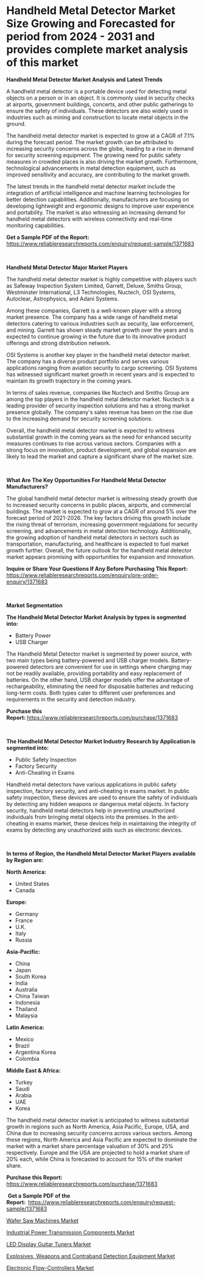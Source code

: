 <p><h1>Handheld Metal Detector Market Size Growing and Forecasted for period from 2024 - 2031 and provides complete market analysis of this market</h1></p><p><strong>Handheld Metal Detector Market Analysis and Latest Trends</strong></p>
<p><p>A handheld metal detector is a portable device used for detecting metal objects on a person or in an object. It is commonly used in security checks at airports, government buildings, concerts, and other public gatherings to ensure the safety of individuals. These detectors are also widely used in industries such as mining and construction to locate metal objects in the ground.</p><p>The handheld metal detector market is expected to grow at a CAGR of 7.1% during the forecast period. The market growth can be attributed to increasing security concerns across the globe, leading to a rise in demand for security screening equipment. The growing need for public safety measures in crowded places is also driving the market growth. Furthermore, technological advancements in metal detection equipment, such as improved sensitivity and accuracy, are contributing to the market growth.</p><p>The latest trends in the handheld metal detector market include the integration of artificial intelligence and machine learning technologies for better detection capabilities. Additionally, manufacturers are focusing on developing lightweight and ergonomic designs to improve user experience and portability. The market is also witnessing an increasing demand for handheld metal detectors with wireless connectivity and real-time monitoring capabilities.</p></p>
<p><strong>Get a Sample PDF of the Report:&nbsp;</strong> <a href="https://www.reliableresearchreports.com/enquiry/request-sample/1371683">https://www.reliableresearchreports.com/enquiry/request-sample/1371683</a></p>
<p>&nbsp;</p>
<p><strong>Handheld Metal Detector Major Market Players</strong></p>
<p><p>The handheld metal detector market is highly competitive with players such as Safeway Inspection System Limited, Garrett, Deluxe, Smiths Group, Westminster International, L3 Technologies, Nuctech, OSI Systems, Autoclear, Astrophysics, and Adani Systems.</p><p>Among these companies, Garrett is a well-known player with a strong market presence. The company has a wide range of handheld metal detectors catering to various industries such as security, law enforcement, and mining. Garrett has shown steady market growth over the years and is expected to continue growing in the future due to its innovative product offerings and strong distribution network.</p><p>OSI Systems is another key player in the handheld metal detector market. The company has a diverse product portfolio and serves various applications ranging from aviation security to cargo screening. OSI Systems has witnessed significant market growth in recent years and is expected to maintain its growth trajectory in the coming years.</p><p>In terms of sales revenue, companies like Nuctech and Smiths Group are among the top players in the handheld metal detector market. Nuctech is a leading provider of security inspection solutions and has a strong market presence globally. The company's sales revenue has been on the rise due to the increasing demand for security screening solutions.</p><p>Overall, the handheld metal detector market is expected to witness substantial growth in the coming years as the need for enhanced security measures continues to rise across various sectors. Companies with a strong focus on innovation, product development, and global expansion are likely to lead the market and capture a significant share of the market size.</p></p>
<p>&nbsp;</p>
<p><strong>What Are The Key Opportunities For Handheld Metal Detector Manufacturers?</strong></p>
<p><p>The global handheld metal detector market is witnessing steady growth due to increased security concerns in public places, airports, and commercial buildings. The market is expected to grow at a CAGR of around 5% over the forecast period of 2021-2026. The key factors driving this growth include the rising threat of terrorism, increasing government regulations for security screening, and advancements in metal detection technology. Additionally, the growing adoption of handheld metal detectors in sectors such as transportation, manufacturing, and healthcare is expected to fuel market growth further. Overall, the future outlook for the handheld metal detector market appears promising with opportunities for expansion and innovation.</p></p>
<p><strong>Inquire or Share Your Questions If Any Before Purchasing This Report:</strong> <a href="https://www.reliableresearchreports.com/enquiry/pre-order-enquiry/1371683">https://www.reliableresearchreports.com/enquiry/pre-order-enquiry/1371683</a></p>
<p>&nbsp;</p>
<p><strong>Market Segmentation</strong></p>
<p><strong>The Handheld Metal Detector Market Analysis by types is segmented into:</strong></p>
<p><ul><li>Battery Power</li><li>USB Charger</li></ul></p>
<p><p>The Handheld Metal Detector market is segmented by power source, with two main types being battery-powered and USB charger models. Battery-powered detectors are convenient for use in settings where charging may not be readily available, providing portability and easy replacement of batteries. On the other hand, USB charger models offer the advantage of rechargeability, eliminating the need for disposable batteries and reducing long-term costs. Both types cater to different user preferences and requirements in the security and detection industry.</p></p>
<p><strong>Purchase this Report:&nbsp;</strong><a href="https://www.reliableresearchreports.com/purchase/1371683">https://www.reliableresearchreports.com/purchase/1371683</a></p>
<p>&nbsp;</p>
<p><strong>The Handheld Metal Detector Market Industry Research by Application is segmented into:</strong></p>
<p><ul><li>Public Safety Inspection</li><li>Factory Security</li><li>Anti-Cheating in Exams</li></ul></p>
<p><p>Handheld metal detectors have various applications in public safety inspection, factory security, and anti-cheating in exams market. In public safety inspection, these devices are used to ensure the safety of individuals by detecting any hidden weapons or dangerous metal objects. In factory security, handheld metal detectors help in preventing unauthorized individuals from bringing metal objects into the premises. In the anti-cheating in exams market, these devices help in maintaining the integrity of exams by detecting any unauthorized aids such as electronic devices.</p></p>
<p>&nbsp;</p>
<p><strong>In terms of Region, the Handheld Metal Detector Market Players available by Region are:</strong></p>
<p>
    <p> <strong> North America: </strong>
        <ul>
            <li>United States</li>
            <li>Canada</li>
        </ul>
        </p> 
    <p> <strong> Europe: </strong>
        <ul>
            <li>Germany</li>
            <li>France</li>
            <li>U.K.</li>
            <li>Italy</li>
            <li>Russia</li>
        </ul>
        </p> 
    <p> <strong> Asia-Pacific: </strong>
        <ul>
            <li>China</li>
            <li>Japan</li>
            <li>South Korea</li>
            <li>India</li>
            <li>Australia</li>
            <li>China Taiwan</li>
            <li>Indonesia</li>
            <li>Thailand</li>
            <li>Malaysia</li>
        </ul>
        </p> 
    <p> <strong> Latin America: </strong>
        <ul>
            <li>Mexico</li>
            <li>Brazil</li>
            <li>Argentina Korea</li>
            <li>Colombia</li>
        </ul>
        </p> 
    <p> <strong> Middle East & Africa: </strong>
        <ul>
            <li>Turkey</li>
            <li>Saudi</li>
            <li>Arabia</li>
            <li>UAE</li>
            <li>Korea</li>
        </ul>
    </p>
    </p>
<p><p>The handheld metal detector market is anticipated to witness substantial growth in regions such as North America, Asia Pacific, Europe, USA, and China due to increasing security concerns across various sectors. Among these regions, North America and Asia Pacific are expected to dominate the market with a market share percentage valuation of 30% and 25% respectively. Europe and the USA are projected to hold a market share of 20% each, while China is forecasted to account for 15% of the market share.</p></p>
<p><strong>Purchase this Report: </strong><a href="https://www.reliableresearchreports.com/purchase/1371683">https://www.reliableresearchreports.com/purchase/1371683</a></p>
<p>&nbsp;<strong>Get a Sample PDF of the Report:&nbsp;&nbsp;</strong><a href="https://www.reliableresearchreports.com/enquiry/request-sample/1371683">https://www.reliableresearchreports.com/enquiry/request-sample/1371683</a></p>
<p><strong></strong></p>
<p><p><a href="https://issuu.com/reportprime-2/docs/wafer-saw-machines-market-size-2030.pptx">Wafer Saw Machines Market</a></p><p><a href="https://github.com/Chiragrp22/Market-Research-Report-List-3/blob/main/industrial-power-transmission-components-market.md">Industrial Power Transmission Components Market</a></p><p><a href="https://issuu.com/reportprime-2/docs/led-display-guitar-tuners-market-size-2030.pptx">LED Display Guitar Tuners Market</a></p><p><a href="https://github.com/lababdou/Market-Research-Report-List-1/blob/main/explosives-weapons-and-contraband-detection-equipment-market.md">Explosives, Weapons and Contraband Detection Equipment Market</a></p><p><a href="https://github.com/rahu1503/Market-Research-Report-List-2/blob/main/electronic-flow-controllers-market.md">Electronic Flow-Controllers Market</a></p></p>